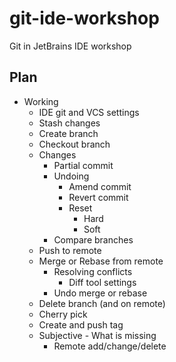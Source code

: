 # git-ide-workshop

Git in JetBrains IDE workshop

## Plan

* Working
  * IDE git and VCS settings
  * Stash changes
  * Create branch
  * Checkout branch
  * Changes
    * Partial commit
    * Undoing
      * Amend commit
      * Revert commit
      * Reset
        * Hard
        * Soft
    * Compare branches
  * Push to remote
  * Merge or Rebase from remote
    * Resolving conflicts
      * Diff tool settings
    * Undo merge or rebase
  * Delete branch (and on remote)
  * Cherry pick
  * Create and push tag
  * Subjective - What is missing
    * Remote add/change/delete